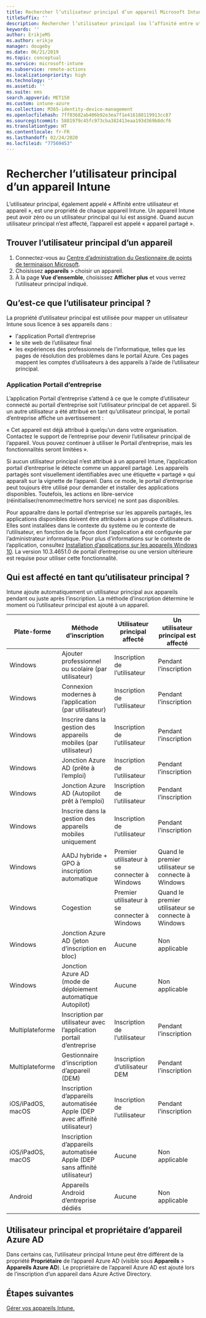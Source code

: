 ```yaml
---
title: Rechercher l’utilisateur principal d’un appareil Microsoft Intune.
titleSuffix: ''
description: Rechercher l’utilisateur principal (ou l’affinité entre utilisateur et appareil) d’un appareil Intune.
keywords: ''
author: ErikjeMS
ms.author: erikje
manager: dougeby
ms.date: 06/21/2019
ms.topic: conceptual
ms.service: microsoft-intune
ms.subservice: remote-actions
ms.localizationpriority: high
ms.technology: ''
ms.assetid: ''
ms.suite: ems
search.appverid: MET150
ms.custom: intune-azure
ms.collection: M365-identity-device-management
ms.openlocfilehash: 7ff03682ab406b92e3ea7f1e416188119913cc87
ms.sourcegitcommit: 5881979c45fc973cba382413eaa193d369b8dcf6
ms.translationtype: HT
ms.contentlocale: fr-FR
ms.lasthandoff: 02/24/2020
ms.locfileid: "77569453"
---
```

# <a name="find-the-primary-user-of-an-intune-device"></a>Rechercher l’utilisateur principal d’un appareil Intune

L’utilisateur principal, également appelé « Affinité entre utilisateur et appareil », est une propriété de chaque appareil Intune. Un appareil Intune peut avoir zéro ou un utilisateur principal qui lui est assigné. Quand aucun utilisateur principal n’est affecté, l’appareil est appelé « appareil partagé ».

## <a name="find-a-devices-primary-user"></a>Trouver l’utilisateur principal d’un appareil

1. Connectez-vous au [Centre d’administration du Gestionnaire de points de terminaison Microsoft](https://go.microsoft.com/fwlink/?linkid=2109431).
2. Choisissez **appareils** > choisir un appareil.
3. À la page **Vue d’ensemble**, choisissez **Afficher plus** et vous verrez l’utilisateur principal indiqué.

## <a name="what-is-the-primary-user"></a>Qu’est-ce que l’utilisateur principal ?
La propriété d’utilisateur principal est utilisée pour mapper un utilisateur Intune sous licence à ses appareils dans :
- l'application Portail d’entreprise
- le site web de l’utilisateur final
- les expériences des professionnels de l’informatique, telles que les pages de résolution des problèmes dans le portail Azure. Ces pages mappent les comptes d’utilisateurs à des appareils à l’aide de l’utilisateur principal. 

### <a name="company-portal-app"></a>Application Portail d’entreprise
L’application Portail d’entreprise s’attend à ce que le compte d’utilisateur connecté au portail d’entreprise soit l’utilisateur principal de cet appareil. Si un autre utilisateur a été attribué en tant qu’utilisateur principal, le portail d’entreprise affiche un avertissement :

« Cet appareil est déjà attribué à quelqu’un dans votre organisation. Contactez le support de l’entreprise pour devenir l’utilisateur principal de l’appareil. Vous pouvez continuer à utiliser le Portail d’entreprise, mais les fonctionnalités seront limitées ».

Si aucun utilisateur principal n’est attribué à un appareil Intune, l’application portail d’entreprise le détecte comme un appareil partagé. Les appareils partagés sont visuellement identifiables avec une étiquette « partagé » qui apparaît sur la vignette de l’appareil. Dans ce mode, le portail d’entreprise peut toujours être utilisé pour demander et installer des applications disponibles. Toutefois, les actions en libre-service (réinitialiser/renommer/mettre hors service) ne sont pas disponibles.  

Pour apparaître dans le portail d’entreprise sur les appareils partagés, les applications disponibles doivent être attribuées à un groupe d’utilisateurs. Elles sont installées dans le contexte du système ou le contexte de l’utilisateur, en fonction de la façon dont l’application a été configurée par l’administrateur informatique. Pour plus d’informations sur le contexte de l’application, consultez [Installation d’applications sur les appareils Windows 10](../apps/apps-windows-10-app-deploy.md). La version 10.3.4651.0 de portail d’entreprise ou une version ultérieure est requise pour utiliser cette fonctionnalité.


## <a name="who-is-assigned-as-the-primary-user"></a>Qui est affecté en tant qu’utilisateur principal ?
Intune ajoute automatiquement un utilisateur principal aux appareils pendant ou juste après l’inscription. La méthode d’inscription détermine le moment où l’utilisateur principal est ajouté à un appareil.

| Plate-forme | Méthode d’inscription | Utilisateur principal affecté | Un utilisateur principal est affecté |
| ---- | ---- | ---- | ---- |
| Windows | Ajouter professionnel ou scolaire (par utilisateur) | Inscription de l’utilisateur | Pendant l’inscription |   
| Windows | Connexion modernes à l’application (par utilisateur) | Inscription de l’utilisateur | Pendant l’inscription | 
| Windows | Inscrire dans la gestion des appareils mobiles (par utilisateur) | Inscription de l’utilisateur | Pendant l’inscription | 
| Windows | Jonction Azure AD (prête à l’emploi) | Inscription de l’utilisateur | Pendant l’inscription | 
| Windows | Jonction Azure AD (Autopilot prêt à l’emploi) | Inscription de l’utilisateur | Pendant l’inscription | 
| Windows | Inscrire dans la gestion des appareils mobiles uniquement | Inscription de l’utilisateur | Pendant l’inscription | 
| Windows | AADJ hybride + GPO à inscription automatique | Premier utilisateur à se connecter à Windows | Quand le premier utilisateur se connecte à Windows| 
| Windows | Cogestion | Premier utilisateur à se connecter à Windows | Quand le premier utilisateur se connecte à Windows | 
| Windows | Jonction Azure AD (jeton d’inscription en bloc) | Aucune | Non applicable | 
| Windows | Jonction Azure AD (mode de déploiement automatique Autopilot) | Aucune | Non applicable | 
| Multiplateforme | Inscription par utilisateur avec l’application portail d’entreprise | Inscription de l’utilisateur | Pendant l’inscription |
| Multiplateforme | Gestionnaire d’inscription d’appareil (DEM) | Inscription d’utilisateur DEM | Pendant l’inscription |
| iOS/iPadOS, macOS | Inscription d’appareils automatisée Apple (DEP avec affinité utilisateur) | Inscription de l’utilisateur | Pendant l’inscription |
| iOS/iPadOS, macOS | Inscription d’appareils automatisée Apple (DEP sans affinité utilisateur) | Aucune | Non applicable |
| Android | Appareils Android d’entreprise dédiés | Aucune | Non applicable |

## <a name="primary-user-and-azure-ad-device-owner"></a>Utilisateur principal et propriétaire d’appareil Azure AD
Dans certains cas, l’utilisateur principal Intune peut être différent de la propriété **Propriétaire** de l’appareil Azure AD (visible sous **Appareils** > **Appareils Azure AD**). Le propriétaire de l’appareil Azure AD est ajouté lors de l’inscription d’un appareil dans Azure Active Directory.

## <a name="next-steps"></a>Étapes suivantes
[Gérer vos appareils Intune.](device-management.md)
